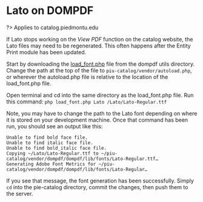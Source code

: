 # Lato on DOMPDF
?> Applies to catalog.piedmontu.edu

If Lato stops working on the *View PDF* function on the catalog website, the Lato files may need to be regenerated. This often happens after the Entity Print module has been updated.

Start by downloading the [load_font.php](https://github.com/dompdf/utils/blob/master/load_font.php) file from the dompdf utils directory.
Change the path at the top of the file to `piu-catalog/vendor/autoload.php`, or wherever the autoload.php file is relative to the location of the load_font.php file.

Open terminal and cd into the same directory as the load_font.php file. Run this command:
`php load_font.php Lato /Lato/Lato-Regular.ttf`

Note, you may have to change the path to the Lato font depending on where it is stored on your development machine. Once that command has been run, you should see an output like this:

```
Unable to find bold face file.
Unable to find italic face file.
Unable to find bold_italic face file.
Copying ~/Lato/Lato-Regular.ttf to ~/piu-catalog/vendor/dompdf/dompdf/lib/fonts/Lato-Regular.ttf…
Generating Adobe Font Metrics for ~/piu-catalog/vendor/dompdf/dompdf/lib/fonts/Lato-Regular…
```

If you see that message, the font generation has been successfully. Simply `cd` into the pie-catalog directory, commit the changes, then push them to the server.